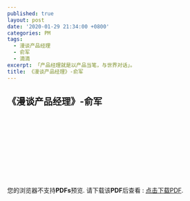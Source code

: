 ```yaml
---
published: true
layout: post
date: '2020-01-29 21:34:00 +0800'
categories: PM
tags:
  - 漫谈产品经理
  - 俞军
  - 滴滴
excerpt: 「产品经理就是以产品当笔，与世界对话」。
title: 《漫谈产品经理》-俞军
---
```

## 《漫谈产品经理》-俞军

<object data="https://www.bobinsun.cn/assets/pdf/%E6%BC%AB%E8%B0%88%E4%BA%A7%E5%93%81%E7%BB%8F%E7%90%86.pdf" type="application/pdf" width="100%" height="1000px">
    <embed src="https://www.bobinsun.cn/assets/pdf/%E6%BC%AB%E8%B0%88%E4%BA%A7%E5%93%81%E7%BB%8F%E7%90%86.pdf">
        <p>您的浏览器不支持<b>PDFs</b>预览. 请下载该<b>PDF</b>后查看 : <a href="https://www.bobinsun.cn/assets/pdf/Technologies-QA-Based-on-KG.pdf">点击下载PDF</a>.</p>
</object>
